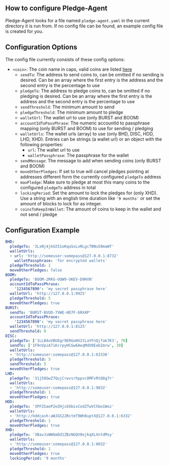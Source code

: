 ## How to configure Pledge-Agent

Pledge-Agent looks for a file named `pledge-agent.yaml` in the current directory it is run from.
If no config file can be found, an example config file is created for you.

## Configuration Options

The config file currently consists of these config options:

- `<coin>`: The coin name in caps, valid coins are listed [here](supported-coins.md)
    - `sendTo`: The address to send coins to, can be omitted if no sending is desired. Can be an array where the first entry is the address and the second entry is the percentage to use
    - `pledgeTo`: The address to pledge coins to, can be omitted if no pledging is desired. Can be an array where the first entry is the address and the second entry is the percentage to use
    - `sendThreshold`: The minimum amount to send
    - `pledgeThreshold`: The minimum amount to pledge
    - `walletUrl`: The wallet url to use (only BURST and BOOM)
    - `accountIdToPassPhrase`: The numeric accountId to passphrase mapping (only BURST and BOOM) to use for sending / pledging
    - `walletUrls`: The wallet urls (array) to use (only BHD, DISC, HDD, LHD, XHD). Entries can be strings (a wallet url) or an object with the following properties:
        - `url`: The wallet url to use
        - `walletPassphrase`: The passphrase for the wallet
    - `sendMessage`: The message to add when sending coins (only BURST and BOOM)
    - `moveOtherPledges`: If set to true will cancel pledges pointing at addresses different form the currently configured `pledgeTo` address
    - `maxPledge`: Make sure to pledge at most this many coins to the configured `pledgeTo` address in total
    - `lockingPeriod`: Set the amount to lock the pledges for (only XHD). Use a string with an english time duration like `'9 months'` or set the amount of blocks to lock for as integer.
    - `coinsToKeepInWallet`: The amount of coins to keep in the wallet and not send / pledge

## Configuration Example

```yaml
BHD:
  pledgeTo: '3LxNj4jkU251oKqaSxLxRLgcTBNu58maWf'
  walletUrls:
  - url: 'http://someuser:somepass@127.0.0.1:8732'
    walletPassphrase: 'for encrypted wallets'
  pledgeThreshold: 1
  moveOtherPledges: false
BOOM:
  pledgeTo: 'BOOM-2RKG-UQW9-UKEV-D9HVN'
  accountIdToPassPhrase:
    '1234567890': 'my secret passphrase here'
  walletUrl: 'http://127.0.0.1:9925'
  pledgeThreshold: 5
  moveOtherPledges: true
BURST:
  sendTo: 'BURST-BVUD-7VWE-HD7F-6RX4P'
  accountIdToPassPhrase:
    '1234567890': 'my secret passphrase here'
  walletUrl: 'http://127.0.0.1:8125'
  sendThreshold: 0
DISC:
  pledgeTo: ['1LLB4uVBUEgr9ERGoHV2tLaYFnQjfak7K3', 70]
  sendTo: ['1F9nVpiA7iKcrpyHCGw6AeqMdU9EebZmrw', 30]
  walletUrls:
  - 'http://someuser:somepass@127.0.0.1:63336'
  pledgeThreshold: 5
  sendThreshold: 5
  moveOtherPledges: true
LHD:
  pledgeTo: '31j58GwZ7QujCrwvsrhppvc8MFvRtQ8g7r'
  walletUrls:
  - 'http://someuser:somepass@127.0.0.1:9832'
  pledgeThreshold: 1
  moveOtherPledges: true
HDD:
  pledgeTo: '3PFZGaoP2eZHjcE6bivCodZTwVChbo1Woz'
  walletUrls:
  - 'http://hddcash:aWJGS22RctmT9Wh8uptX@127.0.0.1:6332'
  pledgeThreshold: 1
  moveOtherPledges: true
XHD:
  pledgeTo: '3BavJsWWGmDd1ZBzNGQV8ejkqXLXntdMsy'
  walletUrls:
  - 'http://someuser:somepass@127.0.0.1:8032'
  pledgeThreshold: 1
  moveOtherPledges: true
  lockingPeriod: '9 months'
```
